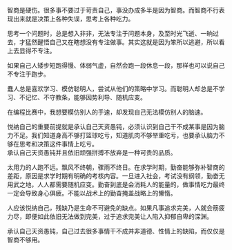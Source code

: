 智商是硬伤。很多事不要过于苛责自己，事没办成多半是因为智商。而智商不行表现出来就是决策上各种失误，思考上各种吃力。

思考一个问题时，总是想入非非，无法专注于问题本身，及至时光飞逝、一晌过去，才猛然醒悟自己又在瞎想没有专注做事。其实这就是因为笨所以逃避，所以看上去显得不专注。

如果自己人矮步短跑得慢、体弱气虚，自然会跑一段休息一段，那样也可以说自己不专注于跑步。

蠢人总是喜欢学习、模仿聪明人，尝试从他们的策略中学习。而聪明人却总是不学习、不记忆、不守教条，能够因势利导、随机应变。

在编程比赛中，我想要模仿别人的手速，却发现自己无法模仿别人的脑速。

悦纳自己的重要前提就是承认自己天资愚钝，必须认识到自己干不成某事是因为脑力不足。我们知道身高不够打篮球吃亏，知道肌肉不够举重吃亏，也要承认脑力不够在思考和决策这件事情上吃亏。  
承认自己天资愚钝并且依旧顽强拼搏不放弃是一种可贵的品质。

太用力的人跑不远。飘风不终朝，骤雨不终日。在求学时期，勤奋能够弥补智商的差距，原因是求学时期有明确的考核内容。一旦进入社会，考试没有纲领，勤奋无用武之地，人人都需要随机应变。勤奋到底是会消耗人的能量的，做事情吃力最终一定会导致身心俱疲。不能以战术上的勤奋掩盖战略上的懒惰。

人应该悦纳自己，残缺乃是生命不可避免的缺点。如果凡事追求完美，人就会筋疲力尽，即便如此依旧无法做到完美，过于追求完美让人陷入抑郁自卑的深渊。

承认自己天资愚钝，自己过去很多事情干不成并非道德、性情上的缺陷，而仅仅是智商不够用。